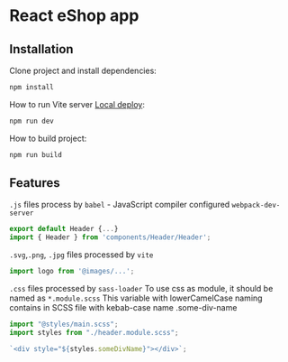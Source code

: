 # React eShop app

## Installation

Clone project and install dependencies:

```bash
npm install
```

How to run Vite server [Local deploy](http://localhost:5137/):

```bash
npm run dev
```

How to build project:

```bash
npm run build
```

## Features

`.js` files process by `babel` - JavaScript compiler configured `webpack-dev-server`
```js
export default Header {...}
import { Header } from 'components/Header/Header';
```

`.svg`,`.png`, `.jpg` files processed by `vite`
```js
import logo from '@images/...';
```

 `.css` files processed by `sass-loader`
 To use css as module, it should be named as `*.module.scss`
 This variable with lowerCamelCase naming contains in SCSS file with kebab-case name .some-div-name
```js
import "@styles/main.scss";
import styles from "./header.module.scss"; 

`<div style="${styles.someDivName}"></div>`;
```
